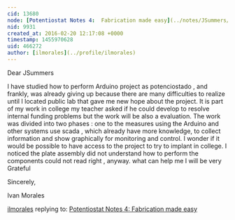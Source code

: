 ```yaml
---
cid: 13680
node: [Potentiostat Notes 4:  Fabrication made easy](../notes/JSummers/01-08-2014/potentiostat-notes-4-fabrication-made-easy)
nid: 9931
created_at: 2016-02-20 12:17:08 +0000
timestamp: 1455970628
uid: 466272
author: [ilmorales](../profile/ilmorales)
---
```


Dear JSummers

I have studied how to perform Arduino project as potenciostado , and frankly, was already
giving up because there are many difficulties to realize until I located public lab that gave me
new hope about the project. It is part of my work in college my teacher
asked if he could develop to resolve internal funding problems but the work will be also a
evaluation.
The work was divided into two phases : one to the measures using the Arduino and other systems use
scada , which already have more knowledge, to collect information and show graphically for monitoring
and control.
I wonder if it would be possible to have access to the project to try to implant in college. I noticed the plate
assembly did not understand how to perform the components could not read right , anyway. what can help me I will be very
Grateful

Sincerely,

Ivan Morales

[ilmorales](../profile/ilmorales) replying to: [Potentiostat Notes 4:  Fabrication made easy](../notes/JSummers/01-08-2014/potentiostat-notes-4-fabrication-made-easy)

